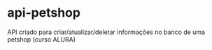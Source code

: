 # api-petshop
API criado para criar/atualizar/deletar informações no banco de uma petshop (curso ALURA)
